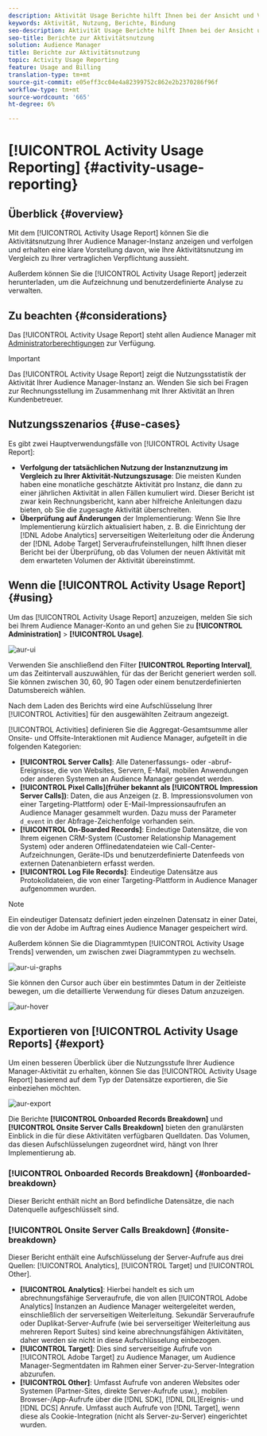 ```yaml
---
description: Aktivität Usage Berichte hilft Ihnen bei der Ansicht und Verfolgung der Nutzung der Aktivität für Ihre Audience Manager-Instanz, sodass Sie Ihre tatsächliche Nutzung mit Ihrer vertraglichen Verpflichtung vergleichen können.
keywords: Aktivität, Nutzung, Berichte, Bindung
seo-description: Aktivität Usage Berichte hilft Ihnen bei der Ansicht und Verfolgung der Nutzung der Aktivität für Ihre Audience Manager-Instanz, sodass Sie Ihre tatsächliche Nutzung mit Ihrer vertraglichen Verpflichtung vergleichen können.
seo-title: Berichte zur Aktivitätsnutzung
solution: Audience Manager
title: Berichte zur Aktivitätsnutzung
topic: Activity Usage Reporting
feature: Usage and Billing
translation-type: tm+mt
source-git-commit: e05eff3cc04e4a82399752c862e2b2370286f96f
workflow-type: tm+mt
source-wordcount: '665'
ht-degree: 6%

---
```



# [!UICONTROL Activity Usage Reporting] {#activity-usage-reporting}

## Überblick {#overview}

Mit dem [!UICONTROL Activity Usage Report] können Sie die Aktivitätsnutzung Ihrer Audience Manager-Instanz anzeigen und verfolgen und erhalten eine klare Vorstellung davon, wie Ihre Aktivitätsnutzung im Vergleich zu Ihrer vertraglichen Verpflichtung aussieht.

Außerdem können Sie die [!UICONTROL Activity Usage Report] jederzeit herunterladen, um die Aufzeichnung und benutzerdefinierte Analyse zu verwalten.

## Zu beachten {#considerations}

Das [!UICONTROL Activity Usage Report] steht allen Audience Manager mit [Administratorberechtigungen](edit-account-settings.md) zur Verfügung.

>[!IMPORTANT]
>
>Das [!UICONTROL Activity Usage Report] zeigt die Nutzungsstatistik der Aktivität Ihrer Audience Manager-Instanz an. Wenden Sie sich bei Fragen zur Rechnungsstellung im Zusammenhang mit Ihrer Aktivität an Ihren Kundenbetreuer.

## Nutzungsszenarios {#use-cases}

Es gibt zwei Hauptverwendungsfälle von [!UICONTROL Activity Usage Report]:

* **Verfolgung der tatsächlichen Nutzung der Instanznutzung im Vergleich zu Ihrer Aktivität-Nutzungszusage**: Die meisten Kunden haben eine monatliche geschätzte Aktivität pro Instanz, die dann zu einer jährlichen Aktivität in allen Fällen kumuliert wird. Dieser Bericht ist zwar kein Rechnungsbericht, kann aber hilfreiche Anleitungen dazu bieten, ob Sie die zugesagte Aktivität überschreiten.
* **Überprüfung auf Änderungen** der Implementierung: Wenn Sie Ihre Implementierung kürzlich aktualisiert haben, z. B. die Einrichtung der  [!DNL Adobe Analytics] serverseitigen Weiterleitung oder die Änderung der  [!DNL Adobe Target] Serveraufrufeinstellungen, hilft Ihnen dieser Bericht bei der Überprüfung, ob das Volumen der neuen Aktivität mit dem erwarteten Volumen der Aktivität übereinstimmt.

## Wenn die [!UICONTROL Activity Usage Report] {#using}

Um das [!UICONTROL Activity Usage Report] anzuzeigen, melden Sie sich bei Ihrem Audience Manager-Konto an und gehen Sie zu **[!UICONTROL Administration]** > **[!UICONTROL Usage]**.

![aur-ui](assets/aur-ui.png)

Verwenden Sie anschließend den Filter **[!UICONTROL Reporting Interval]**, um das Zeitintervall auszuwählen, für das der Bericht generiert werden soll. Sie können zwischen 30, 60, 90 Tagen oder einem benutzerdefinierten Datumsbereich wählen.

Nach dem Laden des Berichts wird eine Aufschlüsselung Ihrer [!UICONTROL Activities] für den ausgewählten Zeitraum angezeigt.

[!UICONTROL Activities] definieren Sie die Aggregat-Gesamtsumme aller Onsite- und Offsite-Interaktionen mit Audience Manager, aufgeteilt in die folgenden Kategorien:

* **[!UICONTROL Server Calls]**: Alle Datenerfassungs- oder -abruf-Ereignisse, die von Websites, Servern, E-Mail, mobilen Anwendungen oder anderen Systemen an Audience Manager gesendet werden.
* **[!UICONTROL Pixel Calls](früher bekannt als  [!UICONTROL Impression Server Calls])**: Daten, die aus Anzeigen (z. B. Impressionsvolumen von einer Targeting-Plattform) oder E-Mail-Impressionsaufrufen an Audience Manager gesammelt wurden. Dazu muss der Parameter `d_event` in der Abfrage-Zeichenfolge vorhanden sein.
* **[!UICONTROL On-Boarded Records]**: Eindeutige Datensätze, die von Ihrem eigenen CRM-System (Customer Relationship Management System) oder anderen Offlinedatendateien wie Call-Center-Aufzeichnungen, Geräte-IDs und benutzerdefinierte Datenfeeds von externen Datenanbietern erfasst werden.
* **[!UICONTROL Log File Records]**: Eindeutige Datensätze aus Protokolldateien, die von einer Targeting-Plattform in Audience Manager aufgenommen wurden.

>[!NOTE]
>
>Ein eindeutiger Datensatz definiert jeden einzelnen Datensatz in einer Datei, die von der Adobe im Auftrag eines Audience Manager gespeichert wird.

Außerdem können Sie die Diagrammtypen [!UICONTROL Activity Usage Trends] verwenden, um zwischen zwei Diagrammtypen zu wechseln.

![aur-ui-graphs](assets/aur-ui-graphs.png)

Sie können den Cursor auch über ein bestimmtes Datum in der Zeitleiste bewegen, um die detaillierte Verwendung für dieses Datum anzuzeigen.

![aur-hover](assets/aur-hover.png)

## Exportieren von [!UICONTROL Activity Usage Reports] {#export}

Um einen besseren Überblick über die Nutzungsstufe Ihrer Audience Manager-Aktivität zu erhalten, können Sie das [!UICONTROL Activity Usage Report] basierend auf dem Typ der Datensätze exportieren, die Sie einbeziehen möchten.

![aur-export](assets/aur-export.png)

Die Berichte **[!UICONTROL Onboarded Records Breakdown]** und **[!UICONTROL Onsite Server Calls Breakdown]** bieten den granulärsten Einblick in die für diese Aktivitäten verfügbaren Quelldaten. Das Volumen, das diesen Aufschlüsselungen zugeordnet wird, hängt von Ihrer Implementierung ab.

### [!UICONTROL Onboarded Records Breakdown] {#onboarded-breakdown}

Dieser Bericht enthält nicht an Bord befindliche Datensätze, die nach Datenquelle aufgeschlüsselt sind.

### [!UICONTROL Onsite Server Calls Breakdown] {#onsite-breakdown}

Dieser Bericht enthält eine Aufschlüsselung der Server-Aufrufe aus drei Quellen: [!UICONTROL Analytics], [!UICONTROL Target] und [!UICONTROL Other].

* **[!UICONTROL Analytics]**: Hierbei handelt es sich um abrechnungsfähige Serveraufrufe, die von allen  [!UICONTROL Adobe Analytics] Instanzen an Audience Manager weitergeleitet werden, einschließlich der serverseitigen Weiterleitung. Sekundär Serveraufrufe oder Duplikat-Server-Aufrufe (wie bei serverseitiger Weiterleitung aus mehreren Report Suites) sind keine abrechnungsfähigen Aktivitäten, daher werden sie nicht in diese Aufschlüsselung einbezogen.
* **[!UICONTROL Target]**: Dies sind serverseitige Aufrufe von  [!UICONTROL Adobe Target] zu Audience Manager, um Audience Manager-Segmentdaten im Rahmen einer Server-zu-Server-Integration abzurufen.
* **[!UICONTROL Other]**: Umfasst Aufrufe von anderen Websites oder Systemen (Partner-Sites, direkte Server-Aufrufe usw.), mobilen Browser-/App-Aufrufe über die  [!DNL SDK],  [!DNL DIL]Ereignis- und  [!DNL DCS] Anrufe. Umfasst auch Aufrufe von [!DNL Target], wenn diese als Cookie-Integration (nicht als Server-zu-Server) eingerichtet wurden.
